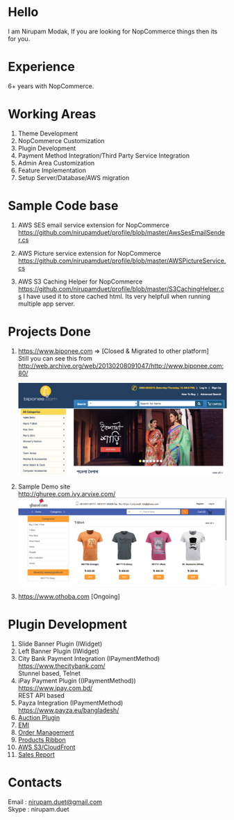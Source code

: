 # Hello
I am Nirupam Modak, If you are looking for NopCommerce things then its for you. 

# Experience
  6+ years with NopCommerce. 

# Working Areas
1. Theme Development 
2. NopCommerce Customization
3. Plugin Development
4. Payment Method Integration/Third Party Service Integration
5. Admin Area Customization
6. Feature Implementation
7. Setup Server/Database/AWS migration

# Sample Code base

1. AWS SES email service extension for NopCommerce https://github.com/nirupamduet/profile/blob/master/AwsSesEmailSender.cs

2. AWS Picture service extension for NopCommerce https://github.com/nirupamduet/profile/blob/master/AWSPictureService.cs

3. AWS S3 Caching Helper for NopCommerce https://github.com/nirupamduet/profile/blob/master/S3CachingHelper.cs
   I have used it to store cached html. Its very helpfull when running multiple app server.


# Projects Done

1. https://www.biponee.com => [Closed & Migrated to other platform]
   </br>
   Still you can see this from http://web.archive.org/web/20130208091047/http://www.biponee.com:80/
   </br>
   
   <img src="https://raw.githubusercontent.com/nirupamduet/profile/master/images/biponee.png"/>
2. Sample Demo site 
   </br>
   http://ghuree.com.ivy.arvixe.com/
   </br>
   ![alt text](https://raw.githubusercontent.com/nirupamduet/profile/master/images/ghuree.PNG)

3. https://www.othoba.com  [Ongoing]
  
# Plugin Development

1. Slide Banner Plugin (IWidget)
2. Left Banner Plugin (IWidget)
3. City Bank Payment Integration (IPaymentMethod)
   </br>
   https://www.thecitybank.com/
   </br>
   Stunnel based, Telnet
4. iPay Payment Plugin ((IPaymentMethod))
   </br>
   https://www.ipay.com.bd/
   </br>
   REST API based
5. Payza Integration (IPaymentMethod)
   </br>
   https://www.payza.eu/bangladesh/
6. [Auction Plugin](https://github.com/nirupamduet/profile/blob/master/plugins/auction.md)
7. [EMI](https://github.com/nirupamduet/profile/blob/master/plugins/emi.md)
7. [Order Management](https://github.com/nirupamduet/profile/blob/master/plugins/ordermgt.md)
8. [Products Ribbon](https://github.com/nirupamduet/profile/blob/master/plugins/ribbon.md)
8. [AWS S3/CloudFront](https://github.com/nirupamduet/profile/blob/master/plugins/s3.md)
8. [Sales Report](https://github.com/nirupamduet/profile/blob/master/plugins/sales.md)

   
# Contacts

Email : nirupam.duet@gmail.com
</br>
Skype : nirupam.duet
